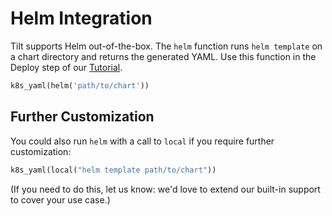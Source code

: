 # Helm Integration
Tilt supports Helm out-of-the-box. The `helm` function runs `helm template` on a chart directory and returns the generated YAML. Use this function in the Deploy step of our [Tutorial](tutorial.html).

```python
k8s_yaml(helm('path/to/chart'))
```

## Further Customization
You could also run `helm` with a call to `local` if you require further customization:

```python
k8s_yaml(local("helm template path/to/chart"))
```

(If you need to do this, let us know: we'd love to extend our built-in support to cover your use case.)
